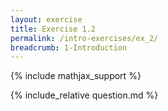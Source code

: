 ```yaml
---
layout: exercise
title: Exercise 1.2
permalink: /intro-exercises/ex_2/
breadcrumb: 1-Introduction
---
```


{% include mathjax_support %}

<div><i class="arrow-up loader" data-chapter="intro-exercises" data-exercise="ex_2" data-rating="0"></i></div>
{% include_relative question.md %}
